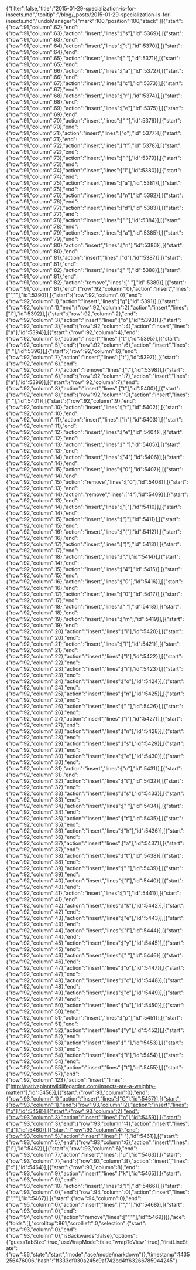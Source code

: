 {"filter":false,"title":"2015-01-29-specialization-is-for-insects.md","tooltip":"/blog/_posts/2015-01-29-specialization-is-for-insects.md","undoManager":{"mark":100,"position":100,"stack":[[{"start":{"row":91,"column":62},"end":{"row":91,"column":63},"action":"insert","lines":["s"],"id":5369}],[{"start":{"row":91,"column":63},"end":{"row":91,"column":64},"action":"insert","lines":["t"],"id":5370}],[{"start":{"row":91,"column":64},"end":{"row":91,"column":65},"action":"insert","lines":[" "],"id":5371}],[{"start":{"row":91,"column":65},"end":{"row":91,"column":66},"action":"insert","lines":["a"],"id":5372}],[{"start":{"row":91,"column":66},"end":{"row":91,"column":67},"action":"insert","lines":["c"],"id":5373}],[{"start":{"row":91,"column":67},"end":{"row":91,"column":68},"action":"insert","lines":["r"],"id":5374}],[{"start":{"row":91,"column":68},"end":{"row":91,"column":69},"action":"insert","lines":["e"],"id":5375}],[{"start":{"row":91,"column":69},"end":{"row":91,"column":70},"action":"insert","lines":[" "],"id":5376}],[{"start":{"row":91,"column":70},"end":{"row":91,"column":71},"action":"insert","lines":["o"],"id":5377}],[{"start":{"row":91,"column":71},"end":{"row":91,"column":72},"action":"insert","lines":["f"],"id":5378}],[{"start":{"row":91,"column":72},"end":{"row":91,"column":73},"action":"insert","lines":[" "],"id":5379}],[{"start":{"row":91,"column":73},"end":{"row":91,"column":74},"action":"insert","lines":["l"],"id":5380}],[{"start":{"row":91,"column":74},"end":{"row":91,"column":75},"action":"insert","lines":["a"],"id":5381}],[{"start":{"row":91,"column":75},"end":{"row":91,"column":76},"action":"insert","lines":["n"],"id":5382}],[{"start":{"row":91,"column":76},"end":{"row":91,"column":77},"action":"insert","lines":["d"],"id":5383}],[{"start":{"row":91,"column":77},"end":{"row":91,"column":78},"action":"insert","lines":[" "],"id":5384}],[{"start":{"row":91,"column":78},"end":{"row":91,"column":79},"action":"insert","lines":["a"],"id":5385}],[{"start":{"row":91,"column":79},"end":{"row":91,"column":80},"action":"insert","lines":["n"],"id":5386}],[{"start":{"row":91,"column":80},"end":{"row":91,"column":81},"action":"insert","lines":["d"],"id":5387}],[{"start":{"row":91,"column":81},"end":{"row":91,"column":82},"action":"insert","lines":[" "],"id":5388}],[{"start":{"row":91,"column":81},"end":{"row":91,"column":82},"action":"remove","lines":[" "],"id":5389}],[{"start":{"row":91,"column":81},"end":{"row":92,"column":0},"action":"insert","lines":["",""],"id":5390}],[{"start":{"row":92,"column":0},"end":{"row":92,"column":1},"action":"insert","lines":["g"],"id":5391}],[{"start":{"row":92,"column":1},"end":{"row":92,"column":2},"action":"insert","lines":["l"],"id":5392}],[{"start":{"row":92,"column":2},"end":{"row":92,"column":3},"action":"insert","lines":["o"],"id":5393}],[{"start":{"row":92,"column":3},"end":{"row":92,"column":4},"action":"insert","lines":["a"],"id":5394}],[{"start":{"row":92,"column":4},"end":{"row":92,"column":5},"action":"insert","lines":["t"],"id":5395}],[{"start":{"row":92,"column":5},"end":{"row":92,"column":6},"action":"insert","lines":[" "],"id":5396}],[{"start":{"row":92,"column":6},"end":{"row":92,"column":7},"action":"insert","lines":["t"],"id":5397}],[{"start":{"row":92,"column":6},"end":{"row":92,"column":7},"action":"remove","lines":["t"],"id":5398}],[{"start":{"row":92,"column":6},"end":{"row":92,"column":7},"action":"insert","lines":["a"],"id":5399}],[{"start":{"row":92,"column":7},"end":{"row":92,"column":8},"action":"insert","lines":["t"],"id":5400}],[{"start":{"row":92,"column":8},"end":{"row":92,"column":9},"action":"insert","lines":[" "],"id":5401}],[{"start":{"row":92,"column":9},"end":{"row":92,"column":10},"action":"insert","lines":["t"],"id":5402}],[{"start":{"row":92,"column":10},"end":{"row":92,"column":11},"action":"insert","lines":["h"],"id":5403}],[{"start":{"row":92,"column":11},"end":{"row":92,"column":12},"action":"insert","lines":["e"],"id":5404}],[{"start":{"row":92,"column":12},"end":{"row":92,"column":13},"action":"insert","lines":[" "],"id":5405}],[{"start":{"row":92,"column":13},"end":{"row":92,"column":14},"action":"insert","lines":["4"],"id":5406}],[{"start":{"row":92,"column":14},"end":{"row":92,"column":15},"action":"insert","lines":["0"],"id":5407}],[{"start":{"row":92,"column":14},"end":{"row":92,"column":15},"action":"remove","lines":["0"],"id":5408}],[{"start":{"row":92,"column":13},"end":{"row":92,"column":14},"action":"remove","lines":["4"],"id":5409}],[{"start":{"row":92,"column":13},"end":{"row":92,"column":14},"action":"insert","lines":["["],"id":5410}],[{"start":{"row":92,"column":14},"end":{"row":92,"column":15},"action":"insert","lines":["]"],"id":5411}],[{"start":{"row":92,"column":15},"end":{"row":92,"column":16},"action":"insert","lines":["("],"id":5412}],[{"start":{"row":92,"column":16},"end":{"row":92,"column":17},"action":"insert","lines":[")"],"id":5413}],[{"start":{"row":92,"column":17},"end":{"row":92,"column":18},"action":"insert","lines":["."],"id":5414}],[{"start":{"row":92,"column":14},"end":{"row":92,"column":15},"action":"insert","lines":["4"],"id":5415}],[{"start":{"row":92,"column":15},"end":{"row":92,"column":16},"action":"insert","lines":["0"],"id":5416}],[{"start":{"row":92,"column":16},"end":{"row":92,"column":17},"action":"insert","lines":["0"],"id":5417}],[{"start":{"row":92,"column":17},"end":{"row":92,"column":18},"action":"insert","lines":[" "],"id":5418}],[{"start":{"row":92,"column":18},"end":{"row":92,"column":19},"action":"insert","lines":["m"],"id":5419}],[{"start":{"row":92,"column":19},"end":{"row":92,"column":20},"action":"insert","lines":["i"],"id":5420}],[{"start":{"row":92,"column":20},"end":{"row":92,"column":21},"action":"insert","lines":["l"],"id":5421}],[{"start":{"row":92,"column":21},"end":{"row":92,"column":22},"action":"insert","lines":["l"],"id":5422}],[{"start":{"row":92,"column":22},"end":{"row":92,"column":23},"action":"insert","lines":["i"],"id":5423}],[{"start":{"row":92,"column":23},"end":{"row":92,"column":24},"action":"insert","lines":["o"],"id":5424}],[{"start":{"row":92,"column":24},"end":{"row":92,"column":25},"action":"insert","lines":["n"],"id":5425}],[{"start":{"row":92,"column":25},"end":{"row":92,"column":26},"action":"insert","lines":[" "],"id":5426}],[{"start":{"row":92,"column":26},"end":{"row":92,"column":27},"action":"insert","lines":["i"],"id":5427}],[{"start":{"row":92,"column":27},"end":{"row":92,"column":28},"action":"insert","lines":["n"],"id":5428}],[{"start":{"row":92,"column":28},"end":{"row":92,"column":29},"action":"insert","lines":["s"],"id":5429}],[{"start":{"row":92,"column":29},"end":{"row":92,"column":30},"action":"insert","lines":["e"],"id":5430}],[{"start":{"row":92,"column":30},"end":{"row":92,"column":31},"action":"insert","lines":["c"],"id":5431}],[{"start":{"row":92,"column":31},"end":{"row":92,"column":32},"action":"insert","lines":["t"],"id":5432}],[{"start":{"row":92,"column":32},"end":{"row":92,"column":33},"action":"insert","lines":["s"],"id":5433}],[{"start":{"row":92,"column":33},"end":{"row":92,"column":34},"action":"insert","lines":[" "],"id":5434}],[{"start":{"row":92,"column":34},"end":{"row":92,"column":35},"action":"insert","lines":["t"],"id":5435}],[{"start":{"row":92,"column":35},"end":{"row":92,"column":36},"action":"insert","lines":["h"],"id":5436}],[{"start":{"row":92,"column":36},"end":{"row":92,"column":37},"action":"insert","lines":["a"],"id":5437}],[{"start":{"row":92,"column":37},"end":{"row":92,"column":38},"action":"insert","lines":["t"],"id":5438}],[{"start":{"row":92,"column":38},"end":{"row":92,"column":39},"action":"insert","lines":[" "],"id":5439}],[{"start":{"row":92,"column":39},"end":{"row":92,"column":40},"action":"insert","lines":["l"],"id":5440}],[{"start":{"row":92,"column":40},"end":{"row":92,"column":41},"action":"insert","lines":["i"],"id":5441}],[{"start":{"row":92,"column":41},"end":{"row":92,"column":42},"action":"insert","lines":["k"],"id":5442}],[{"start":{"row":92,"column":42},"end":{"row":92,"column":43},"action":"insert","lines":["e"],"id":5443}],[{"start":{"row":92,"column":43},"end":{"row":92,"column":44},"action":"insert","lines":["l"],"id":5444}],[{"start":{"row":92,"column":44},"end":{"row":92,"column":45},"action":"insert","lines":["y"],"id":5445}],[{"start":{"row":92,"column":45},"end":{"row":92,"column":46},"action":"insert","lines":[" "],"id":5446}],[{"start":{"row":92,"column":46},"end":{"row":92,"column":47},"action":"insert","lines":["o"],"id":5447}],[{"start":{"row":92,"column":47},"end":{"row":92,"column":48},"action":"insert","lines":["c"],"id":5448}],[{"start":{"row":92,"column":48},"end":{"row":92,"column":49},"action":"insert","lines":["c"],"id":5449}],[{"start":{"row":92,"column":49},"end":{"row":92,"column":50},"action":"insert","lines":["u"],"id":5450}],[{"start":{"row":92,"column":50},"end":{"row":92,"column":51},"action":"insert","lines":["p"],"id":5451}],[{"start":{"row":92,"column":51},"end":{"row":92,"column":52},"action":"insert","lines":["y"],"id":5452}],[{"start":{"row":92,"column":52},"end":{"row":92,"column":53},"action":"insert","lines":[" "],"id":5453}],[{"start":{"row":92,"column":53},"end":{"row":92,"column":54},"action":"insert","lines":["i"],"id":5454}],[{"start":{"row":92,"column":54},"end":{"row":92,"column":55},"action":"insert","lines":["t"],"id":5455}],[{"start":{"row":92,"column":57},"end":{"row":92,"column":123},"action":"insert","lines":["http://nativeplantwildlifegarden.com/insects-are-a-weighty-matter/"],"id":5456}],[{"start":{"row":93,"column":0},"end":{"row":93,"column":1},"action":"insert","lines":["G"],"id":5457}],[{"start":{"row":93,"column":1},"end":{"row":93,"column":2},"action":"insert","lines":["o"],"id":5458}],[{"start":{"row":93,"column":2},"end":{"row":93,"column":3},"action":"insert","lines":["o"],"id":5459}],[{"start":{"row":93,"column":3},"end":{"row":93,"column":4},"action":"insert","lines":["d"],"id":5460}],[{"start":{"row":93,"column":4},"end":{"row":93,"column":5},"action":"insert","lines":[" "],"id":5461}],[{"start":{"row":93,"column":5},"end":{"row":93,"column":6},"action":"insert","lines":["l"],"id":5462}],[{"start":{"row":93,"column":6},"end":{"row":93,"column":7},"action":"insert","lines":["u"],"id":5463}],[{"start":{"row":93,"column":7},"end":{"row":93,"column":8},"action":"insert","lines":["c"],"id":5464}],[{"start":{"row":93,"column":8},"end":{"row":93,"column":9},"action":"insert","lines":["k"],"id":5465}],[{"start":{"row":93,"column":9},"end":{"row":93,"column":10},"action":"insert","lines":["!"],"id":5466}],[{"start":{"row":93,"column":0},"end":{"row":94,"column":0},"action":"insert","lines":["",""],"id":5467}],[{"start":{"row":94,"column":0},"end":{"row":95,"column":0},"action":"insert","lines":["",""],"id":5468}],[{"start":{"row":93,"column":0},"end":{"row":94,"column":0},"action":"remove","lines":["",""],"id":5469}]]},"ace":{"folds":[],"scrolltop":861,"scrollleft":0,"selection":{"start":{"row":93,"column":0},"end":{"row":93,"column":0},"isBackwards":false},"options":{"guessTabSize":true,"useWrapMode":false,"wrapToView":true},"firstLineState":{"row":56,"state":"start","mode":"ace/mode/markdown"}},"timestamp":1435256476006,"hash":"ff333df030a245c9af742bd4ff63266785044245"}